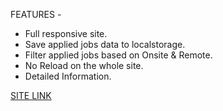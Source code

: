 FEATURES - 

* Full responsive site.
* Save applied jobs data to localstorage.
* Filter applied jobs based on Onsite & Remote.
* No Reload on the whole site.
* Detailed Information.

[SITE LINK](https://earnest-nougat-18242a.netlify.app/)
